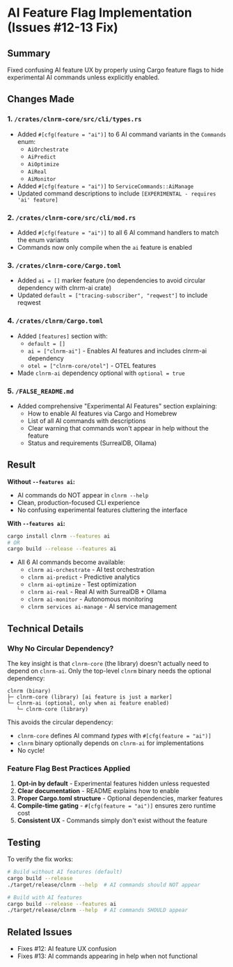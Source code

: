 # AI Feature Flag Implementation (Issues #12-13 Fix)

## Summary

Fixed confusing AI feature UX by properly using Cargo feature flags to hide experimental AI commands unless explicitly enabled.

## Changes Made

### 1. `/crates/clnrm-core/src/cli/types.rs`
- Added `#[cfg(feature = "ai")]` to 6 AI command variants in the `Commands` enum:
  - `AiOrchestrate`
  - `AiPredict`
  - `AiOptimize`
  - `AiReal`
  - `AiMonitor`
- Added `#[cfg(feature = "ai")]` to `ServiceCommands::AiManage`
- Updated command descriptions to include `[EXPERIMENTAL - requires 'ai' feature]`

### 2. `/crates/clnrm-core/src/cli/mod.rs`
- Added `#[cfg(feature = "ai")]` to all 6 AI command handlers to match the enum variants
- Commands now only compile when the `ai` feature is enabled

### 3. `/crates/clnrm-core/Cargo.toml`
- Added `ai = []` marker feature (no dependencies to avoid circular dependency with clnrm-ai crate)
- Updated `default = ["tracing-subscriber", "reqwest"]` to include reqwest

### 4. `/crates/clnrm/Cargo.toml`
- Added `[features]` section with:
  - `default = []`
  - `ai = ["clnrm-ai"]` - Enables AI features and includes clnrm-ai dependency
  - `otel = ["clnrm-core/otel"]` - OTEL features
- Made `clnrm-ai` dependency optional with `optional = true`

### 5. `/FALSE_README.md`
- Added comprehensive "Experimental AI Features" section explaining:
  - How to enable AI features via Cargo and Homebrew
  - List of all AI commands with descriptions
  - Clear warning that commands won't appear in help without the feature
  - Status and requirements (SurrealDB, Ollama)

## Result

**Without `--features ai`:**
- AI commands do NOT appear in `clnrm --help`
- Clean, production-focused CLI experience
- No confusing experimental features cluttering the interface

**With `--features ai`:**
```bash
cargo install clnrm --features ai
# OR
cargo build --release --features ai
```
- All 6 AI commands become available:
  - `clnrm ai-orchestrate` - AI test orchestration
  - `clnrm ai-predict` - Predictive analytics
  - `clnrm ai-optimize` - Test optimization
  - `clnrm ai-real` - Real AI with SurrealDB + Ollama
  - `clnrm ai-monitor` - Autonomous monitoring
  - `clnrm services ai-manage` - AI service management

## Technical Details

### Why No Circular Dependency?

The key insight is that `clnrm-core` (the library) doesn't actually need to depend on `clnrm-ai`. Only the top-level `clnrm` binary needs the optional dependency:

```
clnrm (binary)
├─ clnrm-core (library) [ai feature is just a marker]
└─ clnrm-ai (optional, only when ai feature enabled)
   └─ clnrm-core (library)
```

This avoids the circular dependency:
- `clnrm-core` defines AI command *types* with `#[cfg(feature = "ai")]`
- `clnrm` binary optionally depends on `clnrm-ai` for implementations
- No cycle!

### Feature Flag Best Practices Applied

1. **Opt-in by default** - Experimental features hidden unless requested
2. **Clear documentation** - README explains how to enable
3. **Proper Cargo.toml structure** - Optional dependencies, marker features
4. **Compile-time gating** - `#[cfg(feature = "ai")]` ensures zero runtime cost
5. **Consistent UX** - Commands simply don't exist without the feature

## Testing

To verify the fix works:

```bash
# Build without AI features (default)
cargo build --release
./target/release/clnrm --help  # AI commands should NOT appear

# Build with AI features
cargo build --release --features ai
./target/release/clnrm --help  # AI commands SHOULD appear
```

## Related Issues

- Fixes #12: AI feature UX confusion
- Fixes #13: AI commands appearing in help when not functional
